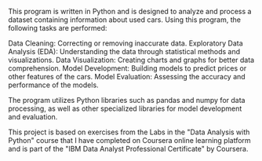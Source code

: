 This program is written in Python and is designed to analyze and process a dataset containing information about used cars. Using this program, the following tasks are performed:

Data Cleaning: Correcting or removing inaccurate data.
Exploratory Data Analysis (EDA): Understanding the data through statistical methods and visualizations.
Data Visualization: Creating charts and graphs for better data comprehension.
Model Development: Building models to predict prices or other features of the cars.
Model Evaluation: Assessing the accuracy and performance of the models.

The program utilizes Python libraries such as pandas and numpy for data processing, as well as other specialized libraries for model development and evaluation.

This project is based on exercises from the Labs in the "Data Analysis with Python" course that I have completed on Coursera online learning platform and is part of the "IBM Data Analyst Professional Certificate" by Coursera.

